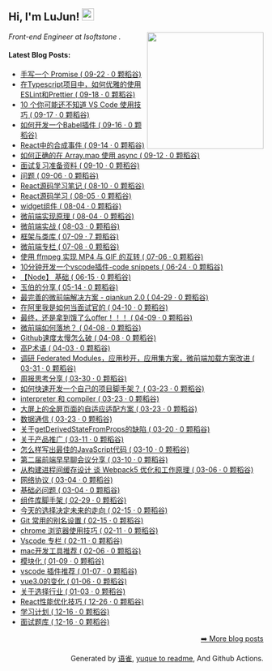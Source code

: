 <h2>Hi, I'm LuJun! <img src="https://github.githubassets.com/images/mona-whisper.gif" height="24" /></h2>
<img align='right' src="https://media.giphy.com/media/836HiJc7pgzy8iNXCn/giphy.gif" width="230" />
<p><em>Front-end Engineer at Isoftstone . </em>

<h4> Latest Blog Posts: </h4>

  - [手写一个 Promise ( 09-22 · 0 颗稻谷)](https://yuque.com/lujun-agoqj/kb/tdxptv)
  - [在Typescript项目中，如何优雅的使用ESLint和Prettier ( 09-18 · 0 颗稻谷)](https://yuque.com/lujun-agoqj/kb/tze1vg)
  - [10 个你可能还不知道 VS Code 使用技巧 ( 09-17 · 0 颗稻谷)](https://yuque.com/lujun-agoqj/kb/cdf27s)
  - [如何开发一个Babel插件 ( 09-16 · 0 颗稻谷)](https://yuque.com/lujun-agoqj/kb/zi6o9f)
  - [React中的合成事件 ( 09-14 · 0 颗稻谷)](https://yuque.com/lujun-agoqj/kb/pa6cqf)
  - [如何正确的在 Array.map 使用 async ( 09-12 · 0 颗稻谷)](https://yuque.com/lujun-agoqj/kb/ddg0a6)
  - [面试复习准备资料 ( 09-10 · 0 颗稻谷)](https://yuque.com/lujun-agoqj/kb/ro0r3g)
  - [问题 ( 09-06 · 0 颗稻谷)](https://yuque.com/lujun-agoqj/kb/zal9i8)
  - [React源码学习笔记 ( 08-10 · 0 颗稻谷)](https://yuque.com/lujun-agoqj/kb/gq6z6b)
  - [React源码学习 ( 08-05 · 0 颗稻谷)](https://yuque.com/lujun-agoqj/kb/we96oc)
  - [widget组件 ( 08-04 · 0 颗稻谷)](https://yuque.com/lujun-agoqj/kb/sqnldv)
  - [微前端实现原理 ( 08-04 · 0 颗稻谷)](https://yuque.com/lujun-agoqj/kb/tm3svu)
  - [微前端实战 ( 08-03 · 0 颗稻谷)](https://yuque.com/lujun-agoqj/kb/kbf2de)
  - [框架与类库 ( 07-09 · 7 颗稻谷)](https://yuque.com/lujun-agoqj/kb/udkbbw)
  - [微前端专栏 ( 07-08 · 0 颗稻谷)](https://yuque.com/lujun-agoqj/kb/iz11kw)
  - [使用 ffmpeg 实现 MP4 与 GIF 的互转 ( 07-06 · 0 颗稻谷)](https://yuque.com/lujun-agoqj/kb/lxsvn0)
  - [10分钟开发一个vscode插件-code snippets ( 06-24 · 0 颗稻谷)](https://yuque.com/lujun-agoqj/kb/fxmxqk)
  - [【Node】 基础 ( 06-15 · 0 颗稻谷)](https://yuque.com/lujun-agoqj/kb/efu0b7)
  - [玉伯的分享 ( 05-14 · 0 颗稻谷)](https://yuque.com/lujun-agoqj/kb/xgvevq)
  - [最完善的微前端解决方案 - qiankun 2.0 ( 04-29 · 0 颗稻谷)](https://yuque.com/lujun-agoqj/kb/sb2bq3)
  - [在阿里我是如何当面试官的 ( 04-10 · 0 颗稻谷)](https://yuque.com/lujun-agoqj/kb/wiglaf)
  - [最终，还是拿到饿了么offer！！！ ( 04-09 · 0 颗稻谷)](https://yuque.com/lujun-agoqj/kb/gcxsgv)
  - [微前端如何落地？ ( 04-08 · 0 颗稻谷)](https://yuque.com/lujun-agoqj/kb/dysh1n)
  - [Github速度太慢怎么破 ( 04-08 · 0 颗稻谷)](https://yuque.com/lujun-agoqj/kb/esosb5)
  - [高P术语 ( 04-03 · 0 颗稻谷)](https://yuque.com/lujun-agoqj/kb/tzgf0r)
  - [调研 Federated Modules，应用秒开，应用集方案，微前端加载方案改进 ( 03-31 · 0 颗稻谷)](https://yuque.com/lujun-agoqj/kb/zo1o1x)
  - [周报思考分享 ( 03-30 · 0 颗稻谷)](https://yuque.com/lujun-agoqj/kb/aycm4d)
  - [如何快速开发一个自己的项目脚手架？ ( 03-23 · 0 颗稻谷)](https://yuque.com/lujun-agoqj/kb/yke5h8)
  - [interpreter 和 compiler ( 03-23 · 0 颗稻谷)](https://yuque.com/lujun-agoqj/kb/hwb26u)
  - [大屏上的全屏页面的自适应适配方案 ( 03-23 · 0 颗稻谷)](https://yuque.com/lujun-agoqj/kb/hx9lpl)
  - [数据通信 ( 03-23 · 0 颗稻谷)](https://yuque.com/lujun-agoqj/kb/ymzipt)
  - [关于getDerivedStateFromProps的缺陷 ( 03-20 · 0 颗稻谷)](https://yuque.com/lujun-agoqj/kb/zb8ru4)
  - [关于产品推广 ( 03-11 · 0 颗稻谷)](https://yuque.com/lujun-agoqj/kb/surr3y)
  - [怎么样写出最佳的JavaScript代码 ( 03-10 · 0 颗稻谷)](https://yuque.com/lujun-agoqj/kb/apz7kd)
  - [第二届前端早早聊会议分享 ( 03-10 · 0 颗稻谷)](https://yuque.com/lujun-agoqj/kb/oqfarb)
  - [从构建进程间缓存设计 谈 Webpack5 优化和工作原理 ( 03-06 · 0 颗稻谷)](https://yuque.com/lujun-agoqj/kb/vkhx5h)
  - [网络协议 ( 03-04 · 0 颗稻谷)](https://yuque.com/lujun-agoqj/kb/pvd3cb)
  - [基础必问题 ( 03-04 · 0 颗稻谷)](https://yuque.com/lujun-agoqj/kb/pdozrm)
  - [组件库脚手架 ( 02-29 · 0 颗稻谷)](https://yuque.com/lujun-agoqj/kb/zm3f5o)
  - [今天的选择决定未来的走向 ( 02-15 · 0 颗稻谷)](https://yuque.com/lujun-agoqj/kb/exfqsk)
  - [Git 常用的别名设置 ( 02-15 · 0 颗稻谷)](https://yuque.com/lujun-agoqj/kb/sgzcrn)
  - [chrome 浏览器使用技巧 ( 02-11 · 0 颗稻谷)](https://yuque.com/lujun-agoqj/kb/sfx9tw)
  - [Vscode 专栏 ( 02-11 · 0 颗稻谷)](https://yuque.com/lujun-agoqj/kb/cmhrik)
  - [mac开发工具推荐 ( 02-06 · 0 颗稻谷)](https://yuque.com/lujun-agoqj/kb/pex4aq)
  - [模块化 ( 01-09 · 0 颗稻谷)](https://yuque.com/lujun-agoqj/kb/tbg7lv)
  - [vscode 插件推荐 ( 01-07 · 0 颗稻谷)](https://yuque.com/lujun-agoqj/kb/btiffg)
  - [vue3.0的变化 ( 01-06 · 0 颗稻谷)](https://yuque.com/lujun-agoqj/kb/hfidnk)
  - [关于选择行业 ( 01-03 · 0 颗稻谷)](https://yuque.com/lujun-agoqj/kb/yex0qs)
  - [React性能优化技巧 ( 12-26 · 0 颗稻谷)](https://yuque.com/lujun-agoqj/kb/zmv3un)
  - [学习计划 ( 12-16 · 0 颗稻谷)](https://yuque.com/lujun-agoqj/kb/frczok)
  - [面试题库 ( 12-16 · 0 颗稻谷)](https://yuque.com/lujun-agoqj/kb/mdd41z)


<p align="right"><a href="https://www.yuque.com/lujun-agoqj">➡️ More blog posts</a></p>
<p align="right">
  Generated by
  <a href="https://www.yuque.com">语雀</a>,
  <a href="https://github.com/marketplace/actions/yuque-to-readme">yuque to readme</a>,
  And Github Actions.
</p>